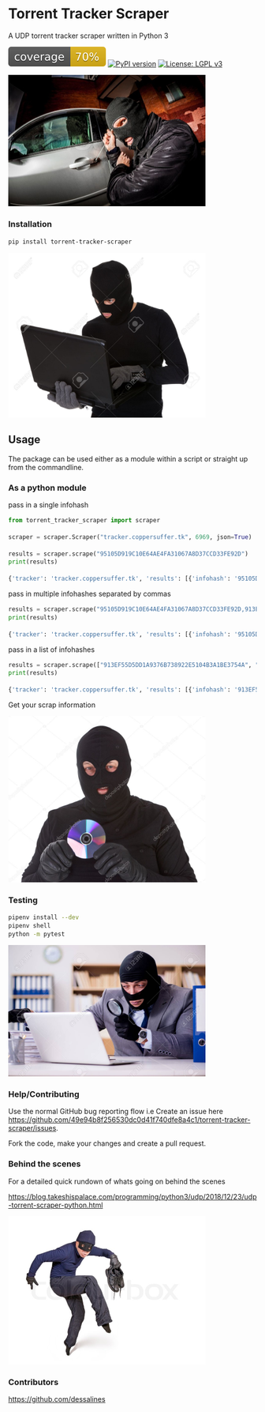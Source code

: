 # Torrent Tracker Scraper

A UDP torrent tracker scraper written in Python 3 

![Coverage SVG](docs/imgs/coverage.svg)
[![PyPI version](https://badge.fury.io/py/torrent-tracker-scraper.svg)](https://badge.fury.io/py/torrent-tracker-scraper)
[![License: LGPL v3](https://img.shields.io/badge/License-LGPL%20v3-blue.svg)](https://www.gnu.org/licenses/lgpl-3.0)

<img src="docs/imgs/car-thief.jpg" width="400">

### Installation

```bash
pip install torrent-tracker-scraper
```

<img src="docs/imgs/thief-downloading-python-package.jpg" width="400">

## Usage

The package can be used either as a module within a script or straight up from the commandline.

### As a python module

pass in a single infohash

```python
from torrent_tracker_scraper import scraper

scraper = scraper.Scraper("tracker.coppersuffer.tk", 6969, json=True)

results = scraper.scrape("95105D919C10E64AE4FA31067A8D37CCD33FE92D")
print(results)

{'tracker': 'tracker.coppersuffer.tk', 'results': [{'infohash': '95105D919C10E64AE4FA31067A8D37CCD33FE92D', 'seeders': 112, 'completed': 496, 'leechers': 2}]}
```

pass in multiple infohashes separated by commas

```python
results = scraper.scrape("95105D919C10E64AE4FA31067A8D37CCD33FE92D,913EF55D5DD1A9376B738922E5104B3A1BE3754A")
print(results)

{'tracker': 'tracker.coppersuffer.tk', 'results': [{'infohash': '95105D919C10E64AE4FA31067A8D37CCD33FE92D', 'seeders': 112, 'completed': 496, 'leechers': 2}, {'infohash': '913EF55D5DD1A9376B738922E5104B3A1BE3754A', 'seeders': 334, 'completed': 989, 'leechers': 250}]}
```
pass in a list of infohashes

```python
results = scraper.scrape(["913EF55D5DD1A9376B738922E5104B3A1BE3754A", "95105D919C10E64AE4FA31067A8D37CCD33FE92D"])
print(results)

{'tracker': 'tracker.coppersuffer.tk', 'results': [{'infohash': '913EF55D5DD1A9376B738922E5104B3A1BE3754A', 'seeders': 334, 'completed': 989, 'leechers': 250}, {'infohash': '95105D919C10E64AE4FA31067A8D37CCD33FE92D', 'seeders': 112, 'completed': 496, 'leechers': 2}]}
```

Get your scrap information

<img src="docs/imgs/thief-with-an-early.2000s-limp-bizkit-cd.jpg" width="400">

### Testing

```bash
pipenv install --dev
pipenv shell
python -m pytest
```

<img src="docs/imgs/thief-reviewing-unit-test-reports.jpg" width="400">

### Help/Contributing

Use the normal GitHub bug reporting flow i.e Create an issue here 
<https://github.com/49e94b8f256530dc0d41f740dfe8a4c1/torrent-tracker-scraper/issues>.

Fork the code, make your changes and create a pull request.

### Behind the scenes

For a detailed quick rundown of whats going on behind the scenes

<https://blog.takeshispalace.com/programming/python3/udp/2018/12/23/udp-torrent-scraper-python.html>

<img src="docs/imgs/thief-tiptoe.jpg" width="400">

### Contributors

<https://github.com/dessalines>


